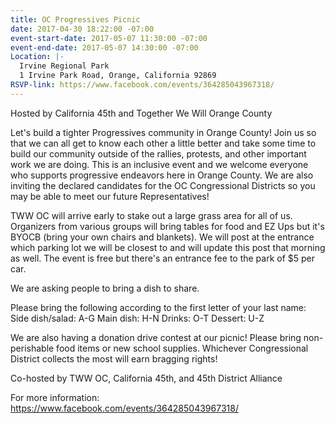 ```yaml
---
title: OC Progressives Picnic
date: 2017-04-30 18:22:00 -07:00
event-start-date: 2017-05-07 11:30:00 -07:00
event-end-date: 2017-05-07 14:30:00 -07:00
Location: |-
  Irvine Regional Park
  1 Irvine Park Road, Orange, California 92869
RSVP-link: https://www.facebook.com/events/364285043967318/
---
```


Hosted by California 45th and Together We Will Orange County


Let's build a tighter Progressives community in Orange County! Join us so that we can all get to know each other a little better and take some time to build our community outside of the rallies, protests, and other important work we are doing. This is an inclusive event and we welcome everyone who supports progressive endeavors here in Orange County. We are also inviting the declared candidates for the OC Congressional Districts so you may be able to meet our future Representatives!

TWW OC will arrive early to stake out a large grass area for all of us. Organizers from various groups will bring tables for food and EZ Ups but it's BYOCB (bring your own chairs and blankets). We will post at the entrance which parking lot we will be closest to and will update this post that morning as well. The event is free but there's an entrance fee to the park of $5 per car.

We are asking people to bring a dish to share. 

Please bring the following according to the first letter of your last name:
Side dish/salad: A-G
Main dish: H-N
Drinks: O-T
Dessert: U-Z

We are also having a donation drive contest at our picnic! Please bring non-perishable food items or new school supplies. Whichever Congressional District collects the most will earn bragging rights! 

Co-hosted by TWW OC, California 45th, and 45th District Alliance

For more information: https://www.facebook.com/events/364285043967318/